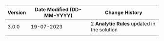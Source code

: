 | **Version** | **Date Modified (DD-MM-YYYY)** | **Change History**                                                       |
|-------------|--------------------------------|--------------------------------------------------------------------------|
| 3.0.0       | 19-07-2023                     | 2 **Analytic Rules** updated in the solution                                |
|             |                                |
